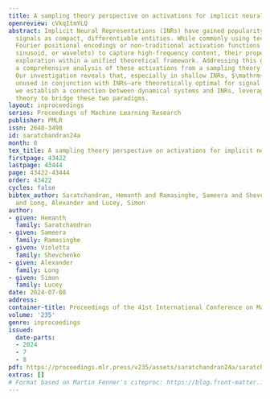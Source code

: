 ```yaml
---
title: A sampling theory perspective on activations for implicit neural representations
openreview: cVkqItmYLQ
abstract: Implicit Neural Representations (INRs) have gained popularity for encoding
  signals as compact, differentiable entities. While commonly using techniques like
  Fourier positional encodings or non-traditional activation functions (e.g., Gaussian,
  sinusoid, or wavelets) to capture high-frequency content, their properties lack
  exploration within a unified theoretical framework. Addressing this gap, we conduct
  a comprehensive analysis of these activations from a sampling theory perspective.
  Our investigation reveals that, especially in shallow INRs, $\mathrm{sinc}$ activations—previously
  unused in conjunction with INRs—are theoretically optimal for signal encoding. Additionally,
  we establish a connection between dynamical systems and INRs, leveraging sampling
  theory to bridge these two paradigms.
layout: inproceedings
series: Proceedings of Machine Learning Research
publisher: PMLR
issn: 2640-3498
id: saratchandran24a
month: 0
tex_title: A sampling theory perspective on activations for implicit neural representations
firstpage: 43422
lastpage: 43444
page: 43422-43444
order: 43422
cycles: false
bibtex_author: Saratchandran, Hemanth and Ramasinghe, Sameera and Shevchenko, Violetta
  and Long, Alexander and Lucey, Simon
author:
- given: Hemanth
  family: Saratchandran
- given: Sameera
  family: Ramasinghe
- given: Violetta
  family: Shevchenko
- given: Alexander
  family: Long
- given: Simon
  family: Lucey
date: 2024-07-08
address:
container-title: Proceedings of the 41st International Conference on Machine Learning
volume: '235'
genre: inproceedings
issued:
  date-parts:
  - 2024
  - 7
  - 8
pdf: https://proceedings.mlr.press/v235/assets/saratchandran24a/saratchandran24a.pdf
extras: []
# Format based on Martin Fenner's citeproc: https://blog.front-matter.io/posts/citeproc-yaml-for-bibliographies/
---
```


